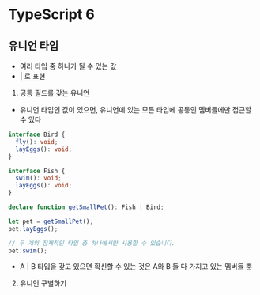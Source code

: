 # TypeScript 6

## 유니언 타입
- 여러 타입 중 하나가 될 수 있는 값
- | 로 표현

1. 공통 필드를 갖는 유니언
- 유니언 타입인 값이 있으면, 유니언에 있는 모든 타입에 공통인 멤버들에만 접근할 수 있다
```ts
interface Bird {
  fly(): void;
  layEggs(): void;
}

interface Fish {
  swim(): void;
  layEggs(): void;
}

declare function getSmallPet(): Fish | Bird;

let pet = getSmallPet();
pet.layEggs();

// 두 개의 잠재적인 타입 중 하나에서만 사용할 수 있습니다.
pet.swim();
```
- A | B 타입을 갖고 있으면 확신할 수 있는 것은 A와 B 둘 다 가지고 있는 멤버들 뿐


2. 유니언 구별하기
